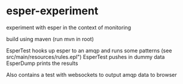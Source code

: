 esper-experiment
================

experiment with esper in the context of monitoring

build using maven (run mvn in root)

EsperTest hooks up esper to an amqp and runs some patterns (see src/main/resources/rules.epl")
EsperTest pushes in dummy data
EsperDump prints the results

Also contains a test with websockets to output amqp data to browser
